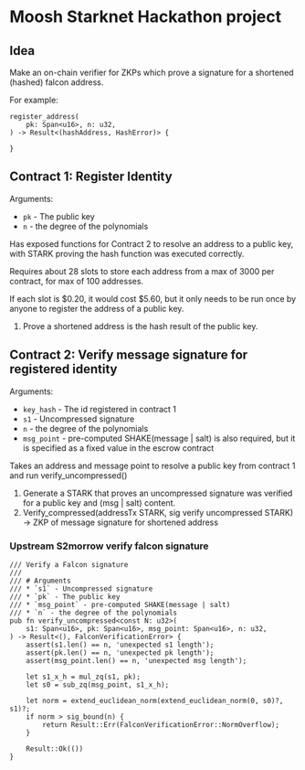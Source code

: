 # Moosh Starknet Hackathon project

## Idea

Make an on-chain verifier for ZKPs which prove a signature for a shortened (hashed) falcon address.

For example:
```
register_address(
    pk: Span<u16>, n: u32,
) -> Result<(hashAddress, HashError)> {

}
```

## Contract 1: Register Identity

Arguments:

* `pk` - The public key
* `n` - the degree of the polynomials

Has exposed functions for Contract 2 to resolve an address to a public key, with STARK proving the hash function was executed correctly.

Requires about 28 slots to store each address from a max of 3000 per contract, for max of 100 addresses.

If each slot is $0.20, it would cost $5.60, but it only needs to be run once by anyone to register the address of a public key.

1. Prove a shortened address is the hash result of the public key.

## Contract 2: Verify message signature for registered identity

Arguments:

* `key_hash` - The id registered in contract 1
* `s1` - Uncompressed signature
* `n` - the degree of the polynomials
* `msg_point` - pre-computed SHAKE(message | salt) is also required, but it is specified as a fixed value in the escrow contract

Takes an address and message point to resolve a public key from contract 1 and run verify_uncompressed()

1. Generate a STARK that proves an uncompressed signature was verified for a public key and (msg | salt) content.
2. Verify_compressed(addressTx STARK, sig verify uncompressed STARK) -> ZKP of message signature for shortened address

### Upstream S2morrow verify falcon signature

```cairo
/// Verify a Falcon signature
///
/// # Arguments
/// * `s1` - Uncompressed signature
/// * `pk` - The public key
/// * `msg_point` - pre-computed SHAKE(message | salt)
/// * `n` - the degree of the polynomials
pub fn verify_uncompressed<const N: u32>(
    s1: Span<u16>, pk: Span<u16>, msg_point: Span<u16>, n: u32,
) -> Result<(), FalconVerificationError> {
    assert(s1.len() == n, 'unexpected s1 length');
    assert(pk.len() == n, 'unexpected pk length');
    assert(msg_point.len() == n, 'unexpected msg length');

    let s1_x_h = mul_zq(s1, pk);
    let s0 = sub_zq(msg_point, s1_x_h);

    let norm = extend_euclidean_norm(extend_euclidean_norm(0, s0)?, s1)?;
    if norm > sig_bound(n) {
        return Result::Err(FalconVerificationError::NormOverflow);
    }

    Result::Ok(())
}
```
